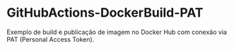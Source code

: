 # GitHubActions-DockerBuild-PAT
Exemplo de build e publicação de imagem no Docker Hub com conexão via PAT (Personal Access Token).
